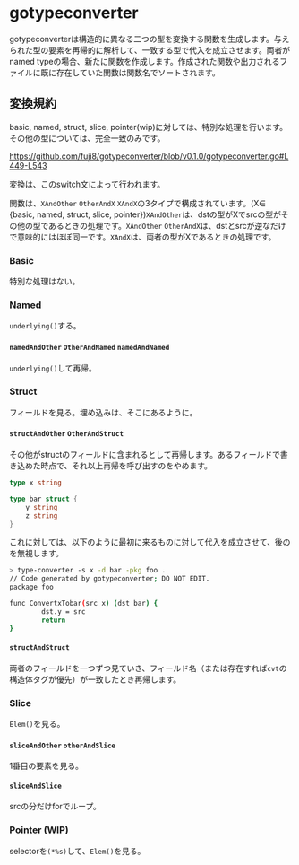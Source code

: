 # gotypeconverter

gotypeconverterは構造的に異なる二つの型を変換する関数を生成します。与えられた型の要素を再帰的に解析して、一致する型で代入を成立させます。両者がnamed typeの場合、新たに関数を作成します。作成された関数や出力されるファイルに既に存在していた関数は関数名でソートされます。



## 変換規約

basic, named, struct, slice, pointer(wip)に対しては、特別な処理を行います。その他の型については、完全一致のみです。

https://github.com/fuji8/gotypeconverter/blob/v0.1.0/gotypeconverter.go#L449-L543

変換は、このswitch文によって行われます。

関数は、`XAndOther` `OtherAndX` `XAndX`の3タイプで構成されています。(X$\in$ {basic, named, struct, slice, pointer})`XAndOther`は、dstの型がXでsrcの型がその他の型であるときの処理です。`XAndOther` `OtherAndX`は、dstとsrcが逆なだけで意味的にはほぼ同一です。`XAndX`は、両者の型がXであるときの処理です。

### Basic

特別な処理はない。



### Named

`underlying()`する。

#### `namedAndOther` `OtherAndNamed` `namedAndNamed`

`underlying()`して再帰。



### Struct

フィールドを見る。埋め込みは、そこにあるように。

#### `structAndOther` `OtherAndStruct` 

その他がstructのフィールドに含まれるとして再帰します。あるフィールドで書き込めた時点で、それ以上再帰を呼び出すのをやめます。

```go
type x string

type bar struct {
    y string
    z string
}
```

これに対しては、以下のように最初に来るものに対して代入を成立させて、後のを無視します。

```bash
> type-converter -s x -d bar -pkg foo .
// Code generated by gotypeconverter; DO NOT EDIT.
package foo

func ConvertxTobar(src x) (dst bar) {
        dst.y = src
        return
}
```

#### `structAndStruct`

両者のフィールドを一つずつ見ていき、フィールド名（または存在すれば`cvt`の構造体タグが優先）が一致したとき再帰します。



### Slice

`Elem()`を見る。

#### `sliceAndOther` `otherAndSlice`

1番目の要素を見る。

#### `sliceAndSlice`

srcの分だけforでループ。



### Pointer (WIP)

selectorを`(*%s)`して、`Elem()`を見る。